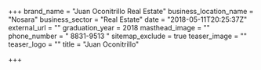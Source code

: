 +++
brand_name = "Juan Oconitrillo Real Estate"
business_location_name = "Nosara"
business_sector = "Real Estate"
date = "2018-05-11T20:25:37Z"
external_url = ""
graduation_year = 2018
masthead_image = ""
phone_number = "  8831-9513 "
sitemap_exclude = true
teaser_image = ""
teaser_logo = ""
title = "Juan Oconitrillo"

+++

